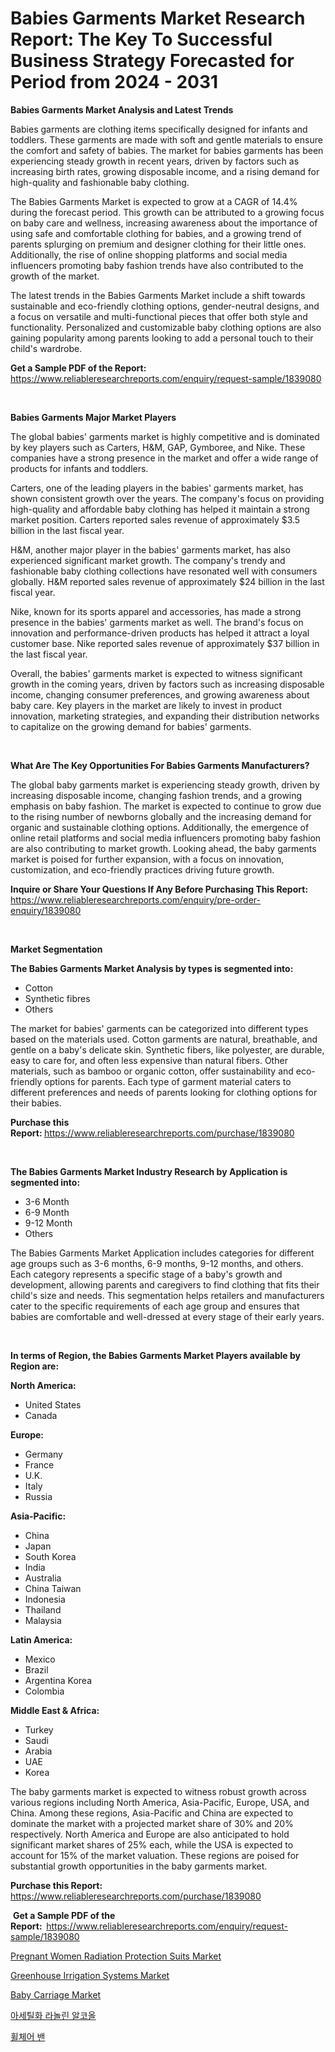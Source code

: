 <p><h1>Babies Garments Market Research Report: The Key To Successful Business Strategy Forecasted for Period from 2024 - 2031</h1></p><p><strong>Babies Garments Market Analysis and Latest Trends</strong></p>
<p><p>Babies garments are clothing items specifically designed for infants and toddlers. These garments are made with soft and gentle materials to ensure the comfort and safety of babies. The market for babies garments has been experiencing steady growth in recent years, driven by factors such as increasing birth rates, growing disposable income, and a rising demand for high-quality and fashionable baby clothing.</p><p>The Babies Garments Market is expected to grow at a CAGR of 14.4% during the forecast period. This growth can be attributed to a growing focus on baby care and wellness, increasing awareness about the importance of using safe and comfortable clothing for babies, and a growing trend of parents splurging on premium and designer clothing for their little ones. Additionally, the rise of online shopping platforms and social media influencers promoting baby fashion trends have also contributed to the growth of the market.</p><p>The latest trends in the Babies Garments Market include a shift towards sustainable and eco-friendly clothing options, gender-neutral designs, and a focus on versatile and multi-functional pieces that offer both style and functionality. Personalized and customizable baby clothing options are also gaining popularity among parents looking to add a personal touch to their child's wardrobe.</p></p>
<p><strong>Get a Sample PDF of the Report:&nbsp;</strong> <a href="https://www.reliableresearchreports.com/enquiry/request-sample/1839080">https://www.reliableresearchreports.com/enquiry/request-sample/1839080</a></p>
<p>&nbsp;</p>
<p><strong>Babies Garments Major Market Players</strong></p>
<p><p>The global babies' garments market is highly competitive and is dominated by key players such as Carters, H&M, GAP, Gymboree, and Nike. These companies have a strong presence in the market and offer a wide range of products for infants and toddlers.</p><p>Carters, one of the leading players in the babies' garments market, has shown consistent growth over the years. The company's focus on providing high-quality and affordable baby clothing has helped it maintain a strong market position. Carters reported sales revenue of approximately $3.5 billion in the last fiscal year.</p><p>H&M, another major player in the babies' garments market, has also experienced significant market growth. The company's trendy and fashionable baby clothing collections have resonated well with consumers globally. H&M reported sales revenue of approximately $24 billion in the last fiscal year.</p><p>Nike, known for its sports apparel and accessories, has made a strong presence in the babies' garments market as well. The brand's focus on innovation and performance-driven products has helped it attract a loyal customer base. Nike reported sales revenue of approximately $37 billion in the last fiscal year.</p><p>Overall, the babies' garments market is expected to witness significant growth in the coming years, driven by factors such as increasing disposable income, changing consumer preferences, and growing awareness about baby care. Key players in the market are likely to invest in product innovation, marketing strategies, and expanding their distribution networks to capitalize on the growing demand for babies' garments.</p></p>
<p>&nbsp;</p>
<p><strong>What Are The Key Opportunities For Babies Garments Manufacturers?</strong></p>
<p><p>The global baby garments market is experiencing steady growth, driven by increasing disposable income, changing fashion trends, and a growing emphasis on baby fashion. The market is expected to continue to grow due to the rising number of newborns globally and the increasing demand for organic and sustainable clothing options. Additionally, the emergence of online retail platforms and social media influencers promoting baby fashion are also contributing to market growth. Looking ahead, the baby garments market is poised for further expansion, with a focus on innovation, customization, and eco-friendly practices driving future growth.</p></p>
<p><strong>Inquire or Share Your Questions If Any Before Purchasing This Report:</strong> <a href="https://www.reliableresearchreports.com/enquiry/pre-order-enquiry/1839080">https://www.reliableresearchreports.com/enquiry/pre-order-enquiry/1839080</a></p>
<p>&nbsp;</p>
<p><strong>Market Segmentation</strong></p>
<p><strong>The Babies Garments Market Analysis by types is segmented into:</strong></p>
<p><ul><li>Cotton</li><li>Synthetic fibres</li><li>Others</li></ul></p>
<p><p>The market for babies' garments can be categorized into different types based on the materials used. Cotton garments are natural, breathable, and gentle on a baby's delicate skin. Synthetic fibers, like polyester, are durable, easy to care for, and often less expensive than natural fibers. Other materials, such as bamboo or organic cotton, offer sustainability and eco-friendly options for parents. Each type of garment material caters to different preferences and needs of parents looking for clothing options for their babies.</p></p>
<p><strong>Purchase this Report:&nbsp;</strong><a href="https://www.reliableresearchreports.com/purchase/1839080">https://www.reliableresearchreports.com/purchase/1839080</a></p>
<p>&nbsp;</p>
<p><strong>The Babies Garments Market Industry Research by Application is segmented into:</strong></p>
<p><ul><li>3-6 Month</li><li>6-9 Month</li><li>9-12 Month</li><li>Others</li></ul></p>
<p><p>The Babies Garments Market Application includes categories for different age groups such as 3-6 months, 6-9 months, 9-12 months, and others. Each category represents a specific stage of a baby's growth and development, allowing parents and caregivers to find clothing that fits their child's size and needs. This segmentation helps retailers and manufacturers cater to the specific requirements of each age group and ensures that babies are comfortable and well-dressed at every stage of their early years.</p></p>
<p>&nbsp;</p>
<p><strong>In terms of Region, the Babies Garments Market Players available by Region are:</strong></p>
<p>
    <p> <strong> North America: </strong>
        <ul>
            <li>United States</li>
            <li>Canada</li>
        </ul>
        </p> 
    <p> <strong> Europe: </strong>
        <ul>
            <li>Germany</li>
            <li>France</li>
            <li>U.K.</li>
            <li>Italy</li>
            <li>Russia</li>
        </ul>
        </p> 
    <p> <strong> Asia-Pacific: </strong>
        <ul>
            <li>China</li>
            <li>Japan</li>
            <li>South Korea</li>
            <li>India</li>
            <li>Australia</li>
            <li>China Taiwan</li>
            <li>Indonesia</li>
            <li>Thailand</li>
            <li>Malaysia</li>
        </ul>
        </p> 
    <p> <strong> Latin America: </strong>
        <ul>
            <li>Mexico</li>
            <li>Brazil</li>
            <li>Argentina Korea</li>
            <li>Colombia</li>
        </ul>
        </p> 
    <p> <strong> Middle East & Africa: </strong>
        <ul>
            <li>Turkey</li>
            <li>Saudi</li>
            <li>Arabia</li>
            <li>UAE</li>
            <li>Korea</li>
        </ul>
    </p>
    </p>
<p><p>The baby garments market is expected to witness robust growth across various regions including North America, Asia-Pacific, Europe, USA, and China. Among these regions, Asia-Pacific and China are expected to dominate the market with a projected market share of 30% and 20% respectively. North America and Europe are also anticipated to hold significant market shares of 25% each, while the USA is expected to account for 15% of the market valuation. These regions are poised for substantial growth opportunities in the baby garments market.</p></p>
<p><strong>Purchase this Report: </strong><a href="https://www.reliableresearchreports.com/purchase/1839080">https://www.reliableresearchreports.com/purchase/1839080</a></p>
<p>&nbsp;<strong>Get a Sample PDF of the Report:&nbsp;&nbsp;</strong><a href="https://www.reliableresearchreports.com/enquiry/request-sample/1839080">https://www.reliableresearchreports.com/enquiry/request-sample/1839080</a></p>
<p><strong></strong></p>
<p><p><a href="https://github.com/fiixsa/Market-Research-Report-List-2/blob/main/pregnant-women-radiation-protection-suits-market.md">Pregnant Women Radiation Protection Suits Market</a></p><p><a href="https://issuu.com/reportprime-2/docs/greenhouse-irrigation-systems-market-size-2030.ppt">Greenhouse Irrigation Systems Market</a></p><p><a href="https://github.com/cecuraprangm/Market-Research-Report-List-2/blob/main/baby-carriage-market.md">Baby Carriage Market</a></p><p><a href="https://github.com/GabrielBlanda5656/Market-Research-Report-List-1/blob/main/29293937129.md">아세틸화 라놀린 알코올</a></p><p><a href="https://github.com/vsckjg50460/Market-Research-Report-List-1/blob/main/79936547128.md">휠체어 밴</a></p></p>